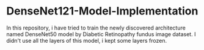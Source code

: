 # DenseNet121-Model-Implementation
In this repository, i have tried to train the newly discovered architecture
named DenseNet50 model by Diabetic Retinopathy  fundus image dataset. 
I didn't use all the layers of this model, i kept some layers frozen.

